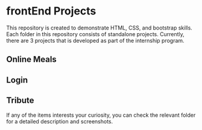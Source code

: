 # frontEnd Projects

This repository is created to demonstrate HTML, CSS, and bootstrap skills. Each folder in this repository consists of standalone projects.
Currently, there are 3 projects that is developed as part of the internship program.
## Online Meals
## Login 
## Tribute 


If any of the items interests your curiosity, you can check the relevant folder for a detailed description and screenshots.

